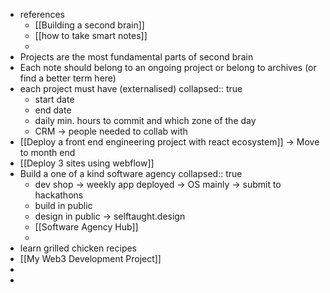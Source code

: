 - references
	- [[Building a second brain]]
	- [[how to take smart notes]]
	-
- Projects are the most fundamental parts of second brain
- Each note should belong to an ongoing project or belong to archives (or find a better term here)
- each project must have (externalised)
  collapsed:: true
	- start date
	- end date
	- daily min. hours to commit and which zone of the day
	- CRM -> people needed to collab with
- [[Deploy a front end engineering project with react ecosystem]] -> Move to month end
- [[Deploy 3 sites using webflow]]
- Build a one of a kind software agency
  collapsed:: true
	- dev shop -> weekly app deployed -> OS mainly -> submit to hackathons
	- build in public
	- design in public -> selftaught.design
	- [[Software Agency Hub]]
	-
- learn grilled chicken recipes
- [[My Web3 Development Project]]
-
-